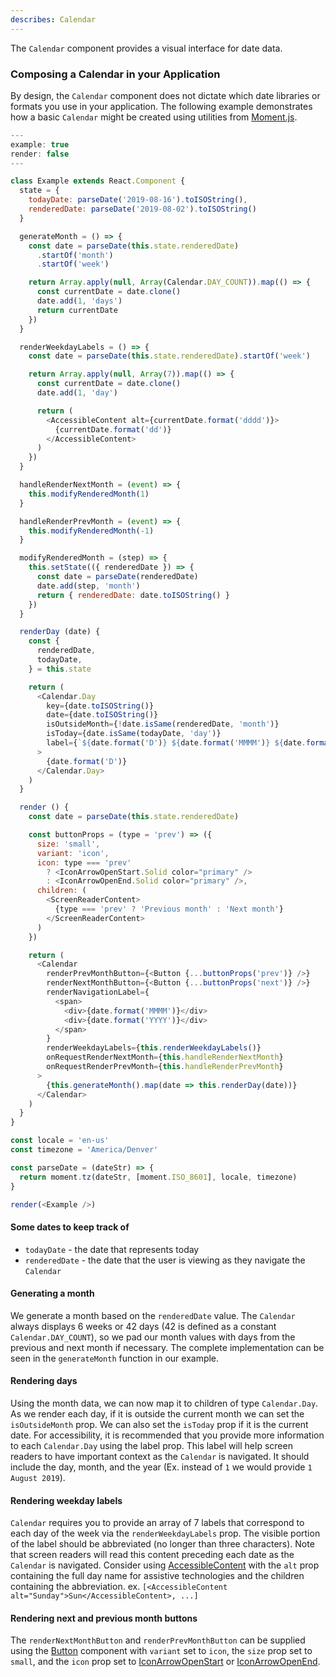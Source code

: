 ```yaml
---
describes: Calendar
---
```


The `Calendar` component provides a visual interface for date data.

### Composing a Calendar in your Application
By design, the `Calendar` component does not dictate which date libraries or
formats you use in your application. The following example demonstrates how a
basic `Calendar` might be created using utilities from
[Moment.js](https://momentjs.com/docs/#/parsing/).

```javascript
---
example: true
render: false
---

class Example extends React.Component {
  state = {
    todayDate: parseDate('2019-08-16').toISOString(),
    renderedDate: parseDate('2019-08-02').toISOString()
  }

  generateMonth = () => {
    const date = parseDate(this.state.renderedDate)
      .startOf('month')
      .startOf('week')

    return Array.apply(null, Array(Calendar.DAY_COUNT)).map(() => {
      const currentDate = date.clone()
      date.add(1, 'days')
      return currentDate
    })
  }

  renderWeekdayLabels = () => {
    const date = parseDate(this.state.renderedDate).startOf('week')

    return Array.apply(null, Array(7)).map(() => {
      const currentDate = date.clone()
      date.add(1, 'day')

      return (
        <AccessibleContent alt={currentDate.format('dddd')}>
          {currentDate.format('dd')}
        </AccessibleContent>
      )
    })
  }

  handleRenderNextMonth = (event) => {
    this.modifyRenderedMonth(1)
  }

  handleRenderPrevMonth = (event) => {
    this.modifyRenderedMonth(-1)
  }

  modifyRenderedMonth = (step) => {
    this.setState(({ renderedDate }) => {
      const date = parseDate(renderedDate)
      date.add(step, 'month')
      return { renderedDate: date.toISOString() }
    })
  }

  renderDay (date) {
    const {
      renderedDate,
      todayDate,
    } = this.state

    return (
      <Calendar.Day
        key={date.toISOString()}
        date={date.toISOString()}
        isOutsideMonth={!date.isSame(renderedDate, 'month')}
        isToday={date.isSame(todayDate, 'day')}
        label={`${date.format('D')} ${date.format('MMMM')} ${date.format('YYYY')}`}
      >
        {date.format('D')}
      </Calendar.Day>
    )
  }

  render () {
    const date = parseDate(this.state.renderedDate)

    const buttonProps = (type = 'prev') => ({
      size: 'small',
      variant: 'icon',
      icon: type === 'prev'
        ? <IconArrowOpenStart.Solid color="primary" />
        : <IconArrowOpenEnd.Solid color="primary" />,
      children: (
        <ScreenReaderContent>
          {type === 'prev' ? 'Previous month' : 'Next month'}
        </ScreenReaderContent>
      )
    })

    return (
      <Calendar
        renderPrevMonthButton={<Button {...buttonProps('prev')} />}
        renderNextMonthButton={<Button {...buttonProps('next')} />}
        renderNavigationLabel={
          <span>
            <div>{date.format('MMMM')}</div>
            <div>{date.format('YYYY')}</div>
          </span>
        }
        renderWeekdayLabels={this.renderWeekdayLabels()}
        onRequestRenderNextMonth={this.handleRenderNextMonth}
        onRequestRenderPrevMonth={this.handleRenderPrevMonth}
      >
        {this.generateMonth().map(date => this.renderDay(date))}
      </Calendar>
    )
  }
}

const locale = 'en-us'
const timezone = 'America/Denver'

const parseDate = (dateStr) => {
  return moment.tz(dateStr, [moment.ISO_8601], locale, timezone)
}

render(<Example />)
```

#### Some dates to keep track of
* `todayDate` - the date that represents today
* `renderedDate` - the date that the user is viewing as they navigate the `Calendar`

#### Generating a month
We generate a month based on the `renderedDate` value. The `Calendar` always
displays 6 weeks or 42 days (42 is defined as a constant `Calendar.DAY_COUNT`),
so we pad our month values with days from the previous and next month if
necessary. The complete implementation can be seen in the `generateMonth` function
in our example.

#### Rendering days
Using the month data, we can now map it to children of type `Calendar.Day`.
As we render each day, if it is outside the current month we can set the
`isOutsideMonth` prop. We can also set the `isToday` prop if it is the current
date. For accessibility, it is recommended that you provide more information to
each `Calendar.Day` using the label prop. This label will help screen readers to
have important context as the `Calendar` is navigated. It should include the day,
month, and the year (Ex. instead of `1` we would provide `1 August 2019`).

#### Rendering weekday labels
`Calendar` requires you to provide an array of 7 labels that correspond to each
day of the week via the `renderWeekdayLabels` prop. The visible portion of the
label should be abbreviated (no longer than three characters). Note that screen
readers will read this content preceding each date as the `Calendar` is navigated.
Consider using [AccessibleContent](#AccessibleContent) with the `alt` prop
containing the full day name for assistive technologies and the children containing
the abbreviation. ex. `[<AccessibleContent alt="Sunday">Sun</AccessibleContent>, ...]`

#### Rendering next and previous month buttons
The `renderNextMonthButton` and `renderPrevMonthButton` can be supplied using the
[Button](#Button) component with `variant` set to `icon`, the `size` prop set to
`small`, and the `icon` prop set to [IconArrowOpenStart](#iconography) or
[IconArrowOpenEnd](#iconography).
